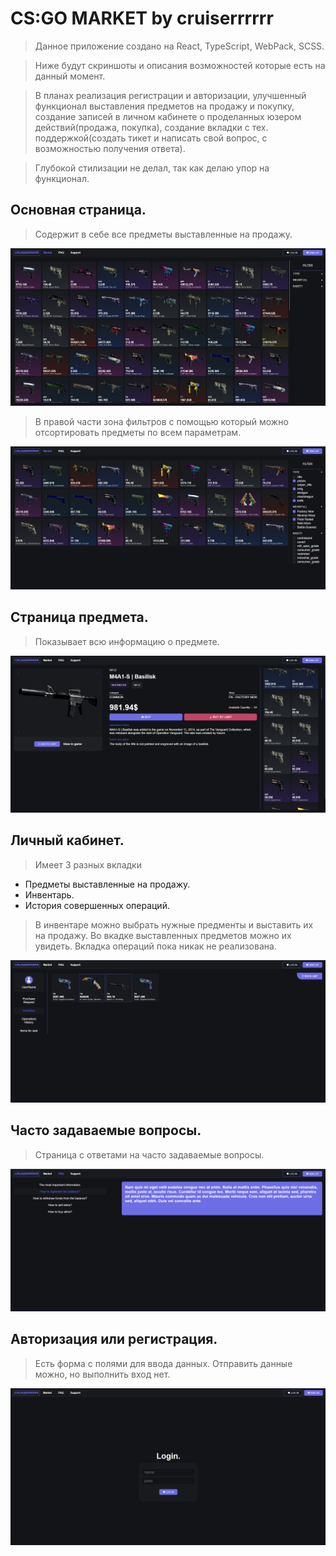 # CS:GO MARKET by cruiserrrrrr

>Данное приложение создано на React, TypeScript, WebPack, SCSS. 

>Ниже будут скриншоты и описания возможностей которые есть на данный момент.

>В планах реализация регистрации и авторизации, улучшенный функционал выставления предметов на продажу и покупку,
>создание записей в личном кабинете о проделанных юзером действий(продажа, покупка), создание вкладки с тех. поддержкой(создать тикет и написать свой вопрос, с возможностью получения ответа).

>Глубокой стилизации не делал, так как делаю упор на функционал.

## Основная страница.

>Содержит в себе все предметы выставленные на продажу.

![Иллюстрация к основной странице](https://github.com/cruiserrrrrr/img/blob/cruiserrrrrr/csapp/main.png?raw=true)

>В правой части зона фильтров с помощью который можно отсортировать предметы по всем параметрам.

![Иллюстрация к основной странице](https://github.com/cruiserrrrrr/img/blob/cruiserrrrrr/csapp/mainf.png?raw=true)

## Страница предмета.

>Показывает всю информацию о предмете.

![Иллюстрация к странице предмета](https://github.com/cruiserrrrrr/img/blob/cruiserrrrrr/csapp/itempage.png?raw=true)

## Личный кабинет.

>Имеет 3 разных вкладки
  + Предметы выставленные на продажу.
  + Инвентарь.
  + История совершенных операций.
> В инвентаре можно выбрать нужные предменты и выставить их на продажу.
> Во вкадке выставленных предметов можно их увидеть.
> Вкладка операций пока никак не реализована.

![Иллюстрация к личному кабинету](https://github.com/cruiserrrrrr/img/blob/cruiserrrrrr/csapp/usercab.png?raw=true)

## Часто задаваемые вопросы.
>Страница с ответами на часто задаваемые вопросы. 

![Иллюстрация к FAQ](https://github.com/cruiserrrrrr/img/blob/cruiserrrrrr/csapp/faq.png?raw=true)

## Авторизация или регистрация.

>Есть форма с полями для ввода данных. Отправить данные можно, но выполнить вход нет.

![Иллюстрация к login/signup](https://github.com/cruiserrrrrr/img/blob/cruiserrrrrr/csapp/photo_2023-03-22_16-53-35.jpg?raw=true)
















